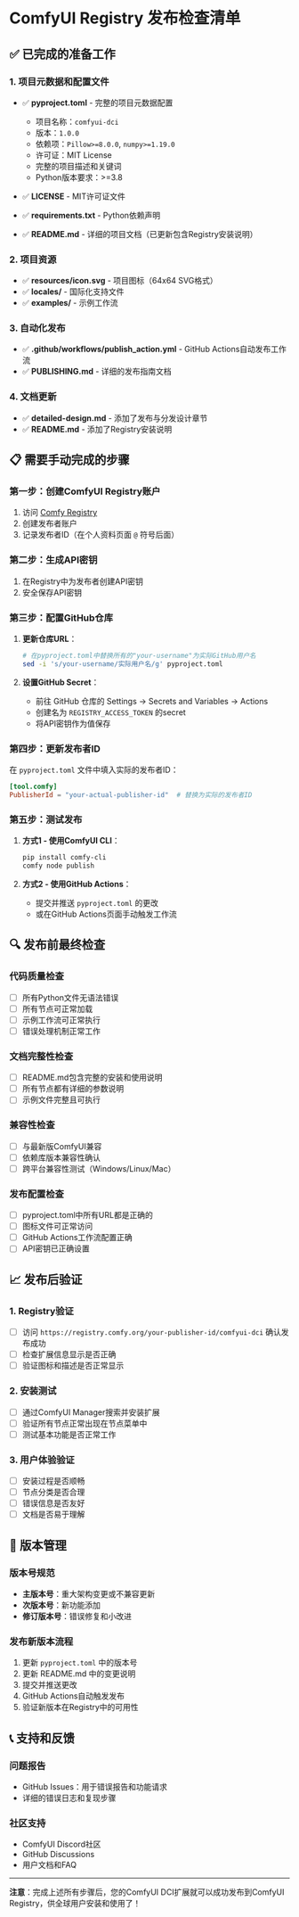 # ComfyUI Registry 发布检查清单

## ✅ 已完成的准备工作

### 1. 项目元数据和配置文件
- ✅ **pyproject.toml** - 完整的项目元数据配置
  - 项目名称：`comfyui-dci`
  - 版本：`1.0.0`
  - 依赖项：`Pillow>=8.0.0`, `numpy>=1.19.0`
  - 许可证：MIT License
  - 完整的项目描述和关键词
  - Python版本要求：>=3.8

- ✅ **LICENSE** - MIT许可证文件
- ✅ **requirements.txt** - Python依赖声明
- ✅ **README.md** - 详细的项目文档（已更新包含Registry安装说明）

### 2. 项目资源
- ✅ **resources/icon.svg** - 项目图标（64x64 SVG格式）
- ✅ **locales/** - 国际化支持文件
- ✅ **examples/** - 示例工作流

### 3. 自动化发布
- ✅ **.github/workflows/publish_action.yml** - GitHub Actions自动发布工作流
- ✅ **PUBLISHING.md** - 详细的发布指南文档

### 4. 文档更新
- ✅ **detailed-design.md** - 添加了发布与分发设计章节
- ✅ **README.md** - 添加了Registry安装说明

## 📋 需要手动完成的步骤

### 第一步：创建ComfyUI Registry账户
1. 访问 [Comfy Registry](https://registry.comfy.org/)
2. 创建发布者账户
3. 记录发布者ID（在个人资料页面 `@` 符号后面）

### 第二步：生成API密钥
1. 在Registry中为发布者创建API密钥
2. 安全保存API密钥

### 第三步：配置GitHub仓库
1. **更新仓库URL**：
   ```bash
   # 在pyproject.toml中替换所有的"your-username"为实际GitHub用户名
   sed -i 's/your-username/实际用户名/g' pyproject.toml
   ```

2. **设置GitHub Secret**：
   - 前往 GitHub 仓库的 Settings → Secrets and Variables → Actions
   - 创建名为 `REGISTRY_ACCESS_TOKEN` 的secret
   - 将API密钥作为值保存

### 第四步：更新发布者ID
在 `pyproject.toml` 文件中填入实际的发布者ID：
```toml
[tool.comfy]
PublisherId = "your-actual-publisher-id"  # 替换为实际的发布者ID
```

### 第五步：测试发布
1. **方式1 - 使用ComfyUI CLI**：
   ```bash
   pip install comfy-cli
   comfy node publish
   ```

2. **方式2 - 使用GitHub Actions**：
   - 提交并推送 `pyproject.toml` 的更改
   - 或在GitHub Actions页面手动触发工作流

## 🔍 发布前最终检查

### 代码质量检查
- [ ] 所有Python文件无语法错误
- [ ] 所有节点可正常加载
- [ ] 示例工作流可正常执行
- [ ] 错误处理机制正常工作

### 文档完整性检查
- [ ] README.md包含完整的安装和使用说明
- [ ] 所有节点都有详细的参数说明
- [ ] 示例文件完整且可执行

### 兼容性检查
- [ ] 与最新版ComfyUI兼容
- [ ] 依赖库版本兼容性确认
- [ ] 跨平台兼容性测试（Windows/Linux/Mac）

### 发布配置检查
- [ ] pyproject.toml中所有URL都是正确的
- [ ] 图标文件可正常访问
- [ ] GitHub Actions工作流配置正确
- [ ] API密钥已正确设置

## 📈 发布后验证

### 1. Registry验证
- [ ] 访问 `https://registry.comfy.org/your-publisher-id/comfyui-dci` 确认发布成功
- [ ] 检查扩展信息显示是否正确
- [ ] 验证图标和描述是否正常显示

### 2. 安装测试
- [ ] 通过ComfyUI Manager搜索并安装扩展
- [ ] 验证所有节点正常出现在节点菜单中
- [ ] 测试基本功能是否正常工作

### 3. 用户体验验证
- [ ] 安装过程是否顺畅
- [ ] 节点分类是否合理
- [ ] 错误信息是否友好
- [ ] 文档是否易于理解

## 🚀 版本管理

### 版本号规范
- **主版本号**：重大架构变更或不兼容更新
- **次版本号**：新功能添加
- **修订版本号**：错误修复和小改进

### 发布新版本流程
1. 更新 `pyproject.toml` 中的版本号
2. 更新 README.md 中的变更说明
3. 提交并推送更改
4. GitHub Actions自动触发发布
5. 验证新版本在Registry中的可用性

## 📞 支持和反馈

### 问题报告
- GitHub Issues：用于错误报告和功能请求
- 详细的错误日志和复现步骤

### 社区支持
- ComfyUI Discord社区
- GitHub Discussions
- 用户文档和FAQ

---

**注意**：完成上述所有步骤后，您的ComfyUI DCI扩展就可以成功发布到ComfyUI Registry，供全球用户安装和使用了！
